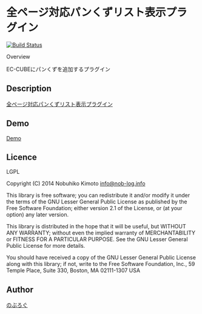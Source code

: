 全ページ対応パンくずリスト表示プラグイン 
====

[![Build Status](https://travis-ci.org/nobuhiko/ECCUBE-Plugin-BreadcrumbList.svg?branch=master)](https://travis-ci.org/nobuhiko/ECCUBE-Plugin-BreadcrumbList)

Overview

EC-CUBEにパンくずを追加するプラグイン

## Description
[全ページ対応パンくずリスト表示プラグイン](http://www.ec-cube.net/products/detail.php?product_id=666)

## Demo
[Demo](http://eccube-demo.nob-log.info/)

## Licence
LGPL

Copyright (C) 2014 Nobuhiko Kimoto
info@nob-log.info

This library is free software; you can redistribute it and/or
modify it under the terms of the GNU Lesser General Public
License as published by the Free Software Foundation; either
version 2.1 of the License, or (at your option) any later version.

This library is distributed in the hope that it will be useful,
but WITHOUT ANY WARRANTY; without even the implied warranty of
MERCHANTABILITY or FITNESS FOR A PARTICULAR PURPOSE. See the GNU
Lesser General Public License for more details.

You should have received a copy of the GNU Lesser General Public
License along with this library; if not, write to the Free Software
Foundation, Inc., 59 Temple Place, Suite 330, Boston, MA 02111-1307 USA


## Author

[のぶろぐ](http://nob-log.info)
